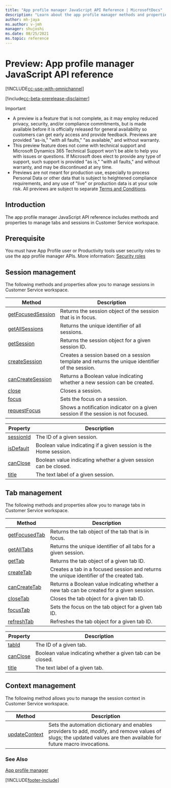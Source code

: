 ```yaml
---
title: "App profile manager JavaScript API Reference | MicrosoftDocs"
description: "Learn about the app profile manager methods and properties to manage tabs and sessions in Customer Service workspace."
author: mh-jaya
ms.author: v-jmh
manager: shujoshi
ms.date: 08/25/2021
ms.topic: reference
---
```


# Preview: App profile manager JavaScript API reference


[!INCLUDE[cc-use-with-omnichannel](../../includes/cc-use-with-omnichannel.md)]

[!include[cc-beta-prerelease-disclaimer](../../includes/cc-beta-prerelease-disclaimer.md)]

> [!IMPORTANT]
>
> - A preview is a feature that is not complete, as it may employ reduced privacy, security, and/or compliance commitments, but is made available before it is officially released for general availability so customers can get early access and provide feedback. Previews are provided "as-is," "with all faults," "as available," and without warranty.
> - This preview feature does not come with technical support and Microsoft Dynamics 365 Technical Support won't be able to help you with issues or questions.  If Microsoft does elect to provide any type of support, such support is provided "as is," "with all faults," and without warranty, and may be discontinued at any time.
> - Previews are not meant for production use, especially to process Personal Data or other data that is subject to heightened compliance requirements, and any use of "live" or production data is at your sole risk. All previews are subject to separate [Terms and Conditions](../legal/supp-dynamics365-preview.md).

## Introduction

The app profile manager JavaScript API reference includes methods and properties to manage tabs and sessions in Customer Service workspace.

## Prerequisite

You must have App Profile user or Productivity tools user security roles to use the app profile manager APIs. More information: [Security roles](security-roles.md)

## Session management

The following methods and properties allow you to manage sessions in Customer Service workspace.

| Method | Description |
|---------|-------------|
| [getFocusedSession](microsoft-apm/getFocusedSession.md) | Returns the session object of the session that is in focus. |
| [getAllSessions](microsoft-apm/getAllSessions.md) | Returns the unique identifier of all sessions. |
| [getSession](microsoft-apm/getSession.md) | Returns the session object for a given session ID.  |
| [createSession](microsoft-apm/createSession.md) | Creates a session based on a session template and returns the unique identifier of the session. |
| [canCreateSession](microsoft-apm/canCreateSession.md) | Returns a Boolean value indicating whether a new session can be created.|
| [close](microsoft-apm/close.md) | Closes a session.|
| [focus](microsoft-apm/focus.md) | Sets the focus on a session. |
| [requestFocus](microsoft-apm/requestFocus.md) | Shows a notification indicator on a given session if the session is not focused.|



| Property | Description |
|------------|-------------|
| [sessionId](microsoft-apm/sessionId.md) | The ID of a given session. |
| [isDefault](microsoft-apm/isDefault.md) | Boolean value indicating if a given session is the Home session.|
| [canClose](microsoft-apm/canCloseSession.md) | Boolean value indicating whether a given session can be closed. |
| [title](microsoft-apm/sessiontitle.md) | The text label of a given session. |


## Tab management

The following methods and properties allow you to manage tabs in Customer Service workspace.

| Method | Description |
|---------|-------------|
| [getFocusedTab](microsoft-apm/getFocusedTab.md) | Returns the tab object of the tab that is in focus. |
| [getAllTabs](microsoft-apm/getAllTabs.md) | Returns the unique identifier of all tabs for a given session. |
| [getTab](microsoft-apm/getTab.md) | Returns the tab object of a given tab ID.  |
| [createTab](microsoft-apm/createTab.md) | Creates a tab in a focused session and returns the unique identifier of the created tab. |
| [canCreateTab](microsoft-apm/canCreateTab.md) | Returns a Boolean value indicating whether a new tab can be created for a given session. |
| [closeTab](microsoft-apm/closeTab.md) | Closes the tab object for a given tab ID. |
| [focusTab](microsoft-apm/focusTab.md) | Sets the focus on the tab object for a given tab ID. |
| [refreshTab](microsoft-apm/refreshTab.md) | Refreshes the tab object for a given tab ID.   |


| Property | Description |
|------------|-------------|
| [tabId](microsoft-apm/tabId.md) | The ID of a given tab. |
| [canClose](microsoft-apm/canCloseTab.md) | Boolean value indicating whether a given tab can be closed. |
| [title](microsoft-apm/tabtitle.md) | The text label of a given tab. |



## Context management

The following method allows you to manage the session context in Customer Service workspace.

| Method | Description |
|---------|-------------|
| [updateContext](microsoft-apm/updateContext.md) | Sets the automation dictionary and enables providers to add, modify, and remove values of slugs; the updated values are then available for future macro invocations. |

### See Also
[App profile manager](app-profile-manager.md)  

[!INCLUDE[footer-include](../../includes/footer-banner.md)]
